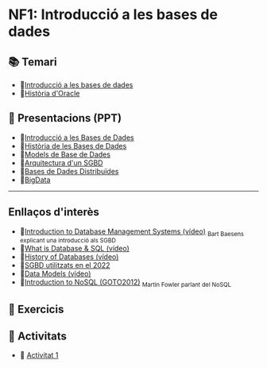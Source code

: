 # NF1: Introducció a les bases de dades

## :books: Temari

* :closed_book:[Introducció a les bases de dades](./CONTINGUTS/M02_UF1_NF1_DOC00_SAPA-Temari_BD_V2023.pdf)
* :closed_book:[Història d'Oracle](./CONTINGUTS/M02_UF1_NF1_DOC02A_Historia-Oracle_v2023.pdf)
  
## :notebook: Presentacions (PPT)

* :blue_book:[Introducció a les Bases de Dades](./CONTINGUTS/M02_UF1_NF1_DOC01_IntroduccioBD_v2023.pdf)
* :blue_book:[Història de les Bases de Dades](./CONTINGUTS/M02_UF1_NF1_DOC02_HistoriaBD_v2023.pdf)
* :blue_book:[Models de Base de Dades](./CONTINGUTS/M02_UF1_NF1_DOC03_ModelsdeBD_v2023.pdf)
* :blue_book:[Arquitectura d'un SGBD](./CONTINGUTS/M02_UF1_NF1_DOC04_Arquitectura_SGBD_v2023.pdf)
* :blue_book:[Bases de Dades Distribuïdes](./CONTINGUTS/M02_UF1_NF1_DOC05_BD_Distribuides_v2023.pdf)
* :blue_book:[BigData](./CONTINGUTS/M02_UF1_NF1_DOC06_BigData_v2023.pdf)

---

## Enllaços d'interès

* :link:[Introduction to Database Management Systems (vídeo)](https://www.youtube.com/watch?v=6u2zsJOJ_GE) <sub>Bart Baesens explicant una introducció als SGBD</sub>
* :link:[What is Database & SQL (vídeo)](https://youtu.be/FR4QIeZaPeM)
* :link:[History of Databases (vídeo)](https://youtu.be/KG-mqHoXOXY)
* :link:[SGBD utilitzats en el 2022](https://towardsdatascience.com/top-databases-to-use-in-2022-what-is-the-right-database-for-your-use-case-bb8d3f183b21)
* :link:[Data Models  (vídeo)](https://www.youtube.com/watch?v=zTcUj4xTnnA)
* :link:[Introduction to NoSQL (GOTO2012)](https://www.youtube.com/watch?v=qI_g07C_Q5I&t=917s) <sub>Martin Fowler parlant del NoSQL</sub>

## :notebook: Exercicis

## :pencil: Activitats

* :pencil: [Activitat 1](./ACTIVITATS/M02_UF1_NF1_Pràctica_A01_SGBD%20Actuals_v2022.docx)
